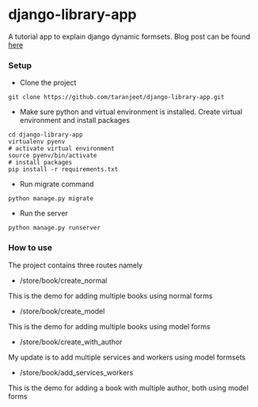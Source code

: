 # django-library-app

A tutorial app to explain django dynamic formsets. Blog post can be found [here](https://medium.com/@taranjeet/adding-forms-dynamically-to-a-django-formset-375f1090c2b0)

### Setup

* Clone the project

```
git clone https://github.com/taranjeet/django-library-app.git
```

* Make sure python and virtual environment is installed. Create virtual environment and install packages

```
cd django-library-app
virtualenv pyenv
# activate virtual environment
source pyenv/bin/activate
# install packages
pip install -r requirements.txt
```

* Run migrate command

```
python manage.py migrate
```

* Run the server

```
python manage.py runserver
```

### How to use

The project contains three routes namely

* /store/book/create_normal

This is the demo for adding multiple books using normal forms

* /store/book/create_model

This is the demo for adding multiple books using model forms

* /store/book/create_with_author

My update is to add multiple services and workers using model formsets

* /store/book/add_services_workers

This is the demo for adding a book with multiple author, both using model forms
